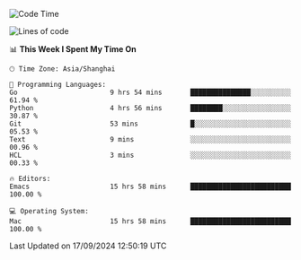 <!--START_SECTION:waka-->
![Code Time](http://img.shields.io/badge/Code%20Time-2%2C186%20hrs%2044%20mins-blue)

![Lines of code](https://img.shields.io/badge/From%20Hello%20World%20I%27ve%20Written-308.0%20thousand%20lines%20of%20code-blue)

📊 **This Week I Spent My Time On** 

```text
🕑︎ Time Zone: Asia/Shanghai

💬 Programming Languages: 
Go                       9 hrs 54 mins       ███████████████░░░░░░░░░░   61.94 % 
Python                   4 hrs 56 mins       ████████░░░░░░░░░░░░░░░░░   30.87 % 
Git                      53 mins             █░░░░░░░░░░░░░░░░░░░░░░░░   05.53 % 
Text                     9 mins              ░░░░░░░░░░░░░░░░░░░░░░░░░   00.96 % 
HCL                      3 mins              ░░░░░░░░░░░░░░░░░░░░░░░░░   00.33 % 

🔥 Editors: 
Emacs                    15 hrs 58 mins      █████████████████████████   100.00 % 

💻 Operating System: 
Mac                      15 hrs 58 mins      █████████████████████████   100.00 % 
```


 Last Updated on 17/09/2024 12:50:19 UTC
<!--END_SECTION:waka-->
